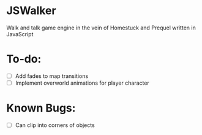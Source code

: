 # JSWalker
Walk and talk game engine in the vein of Homestuck and Prequel written in JavaScript

# To-do:
- [ ] Add fades to map transitions
- [ ] Implement overworld animations for player character

# Known Bugs:
- [ ] Can clip into corners of objects

